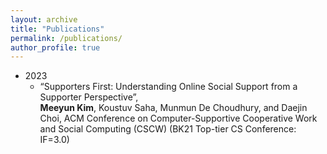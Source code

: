 ```yaml
---
layout: archive
title: "Publications"
permalink: /publications/
author_profile: true
---
```


* 2023
  * “Supporters First: Understanding Online Social Support from a Supporter Perspective”,  
  **Meeyun Kim**, Koustuv Saha, Munmun De Choudhury, and Daejin Choi, ACM Conference on Computer-Supportive Cooperative Work and Social Computing (CSCW) (BK21 Top-tier CS Conference: IF=3.0)

<!--
{% if author.googlescholar %}
  You can also find my articles on <u><a href="{{author.googlescholar}}">my Google Scholar profile</a>.</u>
{% endif %}

{% include base_path %}

{% for post in site.publications reversed %}
  {% include archive-single.html %}
{% endfor %}
-->